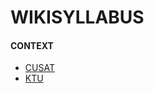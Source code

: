 # WIKISYLLABUS

#### CONTEXT

- [CUSAT](./WikiSyllabus/CUSAT/SUMMARY.md)
- [KTU](./WikiSyllabus/KTU/SUMMARY.md)
